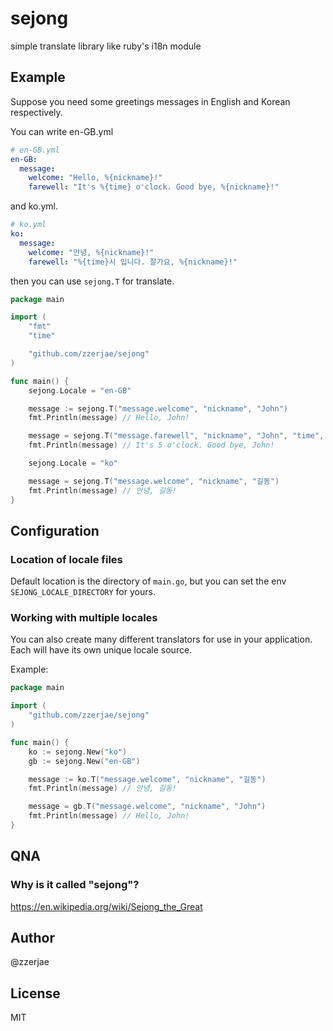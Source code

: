 # sejong

simple translate library like ruby's i18n module

## Example

Suppose you need some greetings messages in English and Korean respectively.

You can write en-GB.yml

```yml
# en-GB.yml
en-GB:
  message:
    welcome: "Hello, %{nickname}!"
    farewell: "It's %{time} o'clock. Good bye, %{nickname}!"
```

and ko.yml.

```yml
# ko.yml
ko:
  message:
    welcome: "안녕, %{nickname}!"
    farewell: "%{time}시 입니다. 잘가요, %{nickname}!"
```

then you can use `sejong.T` for translate.

```go
package main

import (
	"fmt"
	"time"

	"github.com/zzerjae/sejong"
)

func main() {
	sejong.Locale = "en-GB"

	message := sejong.T("message.welcome", "nickname", "John")
	fmt.Println(message) // Hello, John!

	message = sejong.T("message.farewell", "nickname", "John", "time", time.Now().Hour())
	fmt.Println(message) // It's 5 o'clock. Good bye, John!

	sejong.Locale = "ko"

	message = sejong.T("message.welcome", "nickname", "길동")
	fmt.Println(message) // 안녕, 길동!
}
```

## Configuration

### Location of locale files

Default location is the directory of `main.go`, but you can set the env `SEJONG_LOCALE_DIRECTORY` for yours.

### Working with multiple locales

You can also create many different translators for use in your application. Each will have its own unique locale source.

Example:

```go
package main

import (
	"github.com/zzerjae/sejong"
)

func main() {
	ko := sejong.New("ko")
	gb := sejong.New("en-GB")

	message := ko.T("message.welcome", "nickname", "길동")
	fmt.Println(message) // 안녕, 길동!

	message = gb.T("message.welcome", "nickname", "John")
	fmt.Println(message) // Hello, John!
}

```

## QNA

### Why is it called "sejong"?

https://en.wikipedia.org/wiki/Sejong_the_Great

## Author

@zzerjae

## License

MIT
